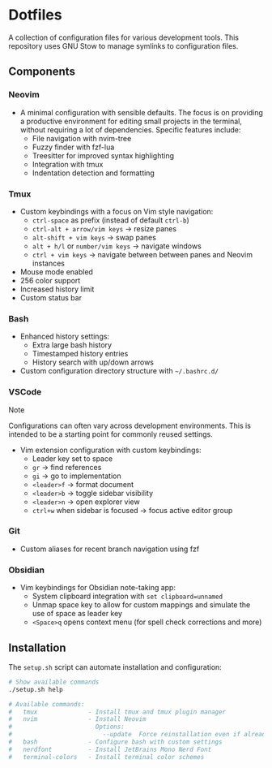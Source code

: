 # Dotfiles
A collection of configuration files for various development tools. This repository uses GNU Stow to manage symlinks to configuration files.

## Components

### Neovim
- A minimal configuration with sensible defaults. The focus is on providing a productive environment for editing small projects in the terminal, without requiring a lot of dependencies. Specific features include:
  * File navigation with nvim-tree
  * Fuzzy finder with fzf-lua
  * Treesitter for improved syntax highlighting
  * Integration with tmux
  * Indentation detection and formatting

### Tmux
- Custom keybindings with a focus on Vim style navigation:
  * `ctrl-space` as prefix (instead of default `ctrl-b`)
  * `ctrl-alt + arrow/vim keys` -> resize panes
  * `alt-shift + vim keys` -> swap panes
  * `alt + h/l` or `number/vim keys` -> navigate windows
  * `ctrl + vim keys` -> navigate between between panes and Neovim instances
- Mouse mode enabled
- 256 color support
- Increased history limit
- Custom status bar

### Bash
- Enhanced history settings:
  * Extra large bash history
  * Timestamped history entries
  * History search with up/down arrows
- Custom configuration directory structure with `~/.bashrc.d/`

### VSCode

> [!NOTE]
> Configurations can often vary across development environments. This is intended to be a starting point for commonly reused settings.

- Vim extension configuration with custom keybindings:
  * Leader key set to space
  * `gr` -> find references
  * `gi` -> go to implementation
  * `<leader>f` -> format document
  * `<leader>b` -> toggle sidebar visibility
  * `<leader>n` -> open explorer view
  * `ctrl+w` when sidebar is focused -> focus active editor group

### Git
- Custom aliases for recent branch navigation using fzf

### Obsidian
- Vim keybindings for Obsidian note-taking app:
  * System clipboard integration with `set clipboard=unnamed`
  * Unmap space key to allow for custom mappings and simulate the use of space as leader key
  * `<Space>q` opens context menu (for spell check corrections and more)

## Installation
The `setup.sh` script can automate installation and configuration:

```bash
# Show available commands
./setup.sh help

# Available commands:
#   tmux              - Install tmux and tmux plugin manager
#   nvim              - Install Neovim
#                       Options:
#                         --update  Force reinstallation even if already installed
#   bash              - Configure bash with custom settings
#   nerdfont          - Install JetBrains Mono Nerd Font
#   terminal-colors   - Install terminal color schemes
```
